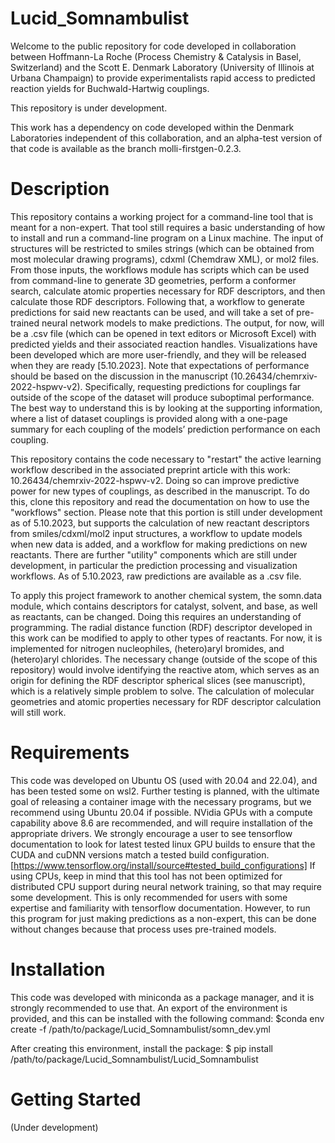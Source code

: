 # Lucid_Somnambulist
Welcome to the public repository for code developed in collaboration between Hoffmann-La Roche (Process Chemistry & Catalysis in Basel, Switzerland) and the Scott E. Denmark Laboratory (University of Illinois at Urbana Champaign) to provide experimentalists rapid access to predicted reaction yields for Buchwald-Hartwig couplings. 

This repository is under development.

This work has a dependency on code developed within the Denmark Laboratories independent of this collaboration, and an alpha-test version of that code is available as the branch molli-firstgen-0.2.3. 

# Description
 This repository contains a working project for a command-line tool that is meant for a non-expert. That tool still requires a basic understanding of how to install and run a command-line program on a Linux machine. The input of structures will be restricted to smiles strings (which can be obtained from most molecular drawing programs), cdxml (Chemdraw XML), or mol2 files. From those inputs, the workflows module has scripts which can be used from command-line to generate 3D geometries, perform a conformer search, calculate atomic properties necessary for RDF descriptors, and then calculate those RDF descriptors. Following that, a workflow to generate predictions for said new reactants can be used, and will take a set of pre-trained neural network models to make predictions. 
 The output, for now, will be a .csv file (which can be opened in text editors or Microsoft Excel) with predicted yields and their associated reaction handles. Visualizations have been developed which are more user-friendly, and they will be released when they are ready [5.10.2023]. Note that expectations of performance should be based on the discussion in the manuscript (10.26434/chemrxiv-2022-hspwv-v2). Specifically, requesting predictions for couplings far outside of the scope of the dataset will produce suboptimal performance. The best way to understand this is by looking at the supporting information, where a list of dataset couplings is provided along with a one-page summary for each coupling of the models’ prediction performance on each coupling.
 
 This repository contains the code necessary to "restart" the active learning workflow described in the associated preprint article with this work: 10.26434/chemrxiv-2022-hspwv-v2. Doing so can improve predictive power for new types of couplings, as described in the manuscript. To do this, clone this repository and read the documentation on how to use the "workflows" section. Please note that this portion is still under development as of 5.10.2023, but supports the calculation of new reactant descriptors from smiles/cdxml/mol2 input structures, a workflow to update models when new data is added, and a workflow for making predictions on new reactants. There are further "utility" components which are still under development, in particular the prediction processing and visualization workflows. As of 5.10.2023, raw predictions are available as a .csv file. 
 
  To apply this project framework to another chemical system, the somn.data module, which contains descriptors for catalyst, solvent, and base, as well as reactants, can be changed. Doing this requires an understanding of programming. The radial distance function (RDF) descriptor developed in this work can be modified to apply to other types of reactants. For now, it is implemented for nitrogen nucleophiles, (hetero)aryl bromides, and (hetero)aryl chlorides. The necessary change (outside of the scope of this repository) would involve identifying the reactive atom, which serves as an origin for defining the RDF descriptor spherical slices (see manuscript), which is a relatively simple problem to solve. The calculation of molecular geometries and atomic properties necessary for RDF descriptor calculation will still work. 
  
# Requirements
  This code was developed on Ubuntu OS (used with 20.04 and 22.04), and has been tested some on wsl2. Further testing is planned, with the ultimate goal of releasing a container image with the necessary programs, but we recommend using Ubuntu 20.04 if possible. 
  NVidia GPUs with a compute capability above 8.6 are recommended, and will require installation of the appropriate drivers. We strongly encourage a user to see tensorflow documentation to look for latest tested linux GPU builds to ensure that the CUDA and cuDNN versions match a tested build configuration. [https://www.tensorflow.org/install/source#tested_build_configurations]
  If using CPUs, keep in mind that this tool has not been optimized for distributed CPU support during neural network training, so that may require some development. This is only recommended for users with some expertise and familiarity with tensorflow documentation. However, to run this program for just making predictions as a non-expert, this can be done without changes because that process uses pre-trained models. 
  
# Installation
  This code was developed with miniconda as a package manager, and it is strongly recommended to use that. An export of the environment is provided, and this can be installed with the following command:
  $conda env create -f /path/to/package/Lucid_Somnambulist/somn_dev.yml
  
  After creating this environment, install the package:
  $ pip install /path/to/package/Lucid_Somnambulist/Lucid_Somnambulist
 
 # Getting Started
 (Under development)
  
